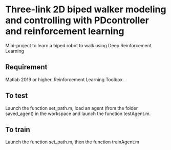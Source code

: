  # Three-link 2D biped walker modeling and controlling with PDcontroller and reinforcement learning

 Mini-project to learn a biped robot to walk using Deep Reinforcement Learning
 
## Requirement

Matlab 2019 or higher.
Reinforcement Learning Toolbox.

## To test

Launch the function set_path.m, load an agent (from the folder saved_agent) in the workspace and launch the function testAgent.m.

## To train

Launch the function set_path.m, then the function trainAgent.m
